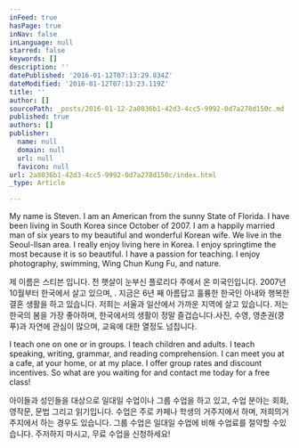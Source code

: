 ```yaml
---
inFeed: true
hasPage: true
inNav: false
inLanguage: null
starred: false
keywords: []
description: ''
datePublished: '2016-01-12T07:13:29.834Z'
dateModified: '2016-01-12T07:13:23.119Z'
title: ''
author: []
sourcePath: _posts/2016-01-12-2a8036b1-42d3-4cc5-9992-0d7a278d150c.md
published: true
authors: []
publisher:
  name: null
  domain: null
  url: null
  favicon: null
url: 2a8036b1-42d3-4cc5-9992-0d7a278d150c/index.html
_type: Article

---
```

My name is Steven. I am an American from the sunny State of Florida. I have been living in South Korea since October of 2007\. I am a happily married man of six years to my beautiful and wonderful Korean wife. We live in the Seoul-Ilsan area. I really enjoy living here in Korea. I enjoy springtime the most because it is so beautiful. I have a passion for teaching. I enjoy photography, swimming, Wing Chun Kung Fu, and nature.

제 이름은 스티븐 입니다. 전 햇살이 눈부신 플로리다 주에서 온 미국인입니다. 2007년10월부터 한국에서 살고 있으며, . 지금은 6년 째 아름답고 훌륭한 한국인 아내와 행복한결혼 생활을 하고 있습니다. 저희는 서울과 일산에서 가까운 지역에 살고 있습니다. 저는한국의 봄을 가장 좋아하며, 한국에서의 생활이 정말 즐겁습니다.사진, 수영, 영춘권(쿵푸)과 자연에 관심이 많으며, 교육에 대한 열정도 넘칩니다. 

I teach one on one or in groups. I teach children and adults. I teach speaking, writing, grammar, and reading comprehension. I can meet you at a cafe, at your home, or at my place. I offer group rates and discount incentives. So what are you waiting for and contact me today for a free class! 

아이들과 성인들을 대상으로 일대일 수업이나 그룹 수업을 하고 있고, 수업 분야는 회화,영작문, 문법 그리고 읽기입니다. 수업은 주로 카페나 학생의 거주지에서 하며, 저희의거주지에서 하는 경우도 있습니다. 그룹 수업은 일대일 수업에 비해 수업료를 절약할 수있습니다. 주저하지 마시고, 무료 수업을 신청하세요!